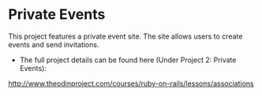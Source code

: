 <h1>Private Events</h1>

This project features a private event site. The site allows users to create events and send invitations.

- The full project details can be found here (Under Project 2: Private Events):

http://www.theodinproject.com/courses/ruby-on-rails/lessons/associations





